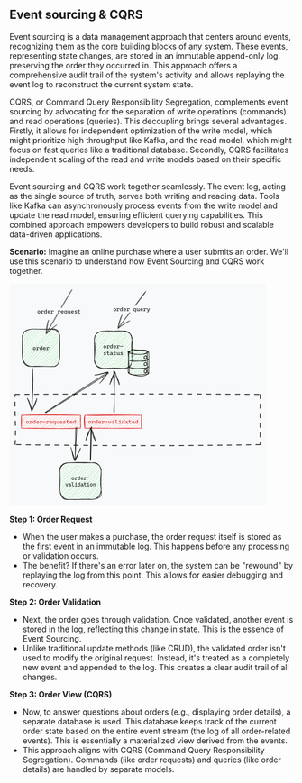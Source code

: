 ## Event sourcing & CQRS

Event sourcing is a data management approach that centers around events, recognizing them as the core building blocks of any system. These events, representing state changes, are stored in an immutable append-only log, preserving the order they occurred in. This approach offers a comprehensive audit trail of the system's activity and allows replaying the event log to reconstruct the current system state.

CQRS, or Command Query Responsibility Segregation, complements event sourcing by advocating for the separation of write operations (commands) and read operations (queries). This decoupling brings several advantages. Firstly, it allows for independent optimization of the write model, which might prioritize high throughput like Kafka, and the read model, which might focus on fast queries like a traditional database. Secondly, CQRS facilitates independent scaling of the read and write models based on their specific needs.

Event sourcing and CQRS work together seamlessly. The event log, acting as the single source of truth, serves both writing and reading data. Tools like Kafka can asynchronously process events from the write model and update the read model, ensuring efficient querying capabilities. This combined approach empowers developers to build robust and scalable data-driven applications.

**Scenario:** Imagine an online purchase where a user submits an order. We'll use this scenario to understand how Event Sourcing and CQRS work together.

![architecture](github_assets/architecture.png)

**Step 1: Order Request**

- When the user makes a purchase, the order request itself is stored as the first event in an immutable log. This happens before any processing or validation occurs.
- The benefit? If there's an error later on, the system can be "rewound" by replaying the log from this point. This allows for easier debugging and recovery.

**Step 2: Order Validation**

- Next, the order goes through validation. Once validated, another event is stored in the log, reflecting this change in state. This is the essence of Event Sourcing.
- Unlike traditional update methods (like CRUD), the validated order isn't used to modify the original request. Instead, it's treated as a completely new event and appended to the log. This creates a clear audit trail of all changes.

**Step 3: Order View (CQRS)**

- Now, to answer questions about orders (e.g., displaying order details), a separate database is used. This database keeps track of the current order state based on the entire event stream (the log of all order-related events). This is essentially a materialized view derived from the events.
- This approach aligns with CQRS (Command Query Responsibility Segregation). Commands (like order requests) and queries (like order details) are handled by separate models.
